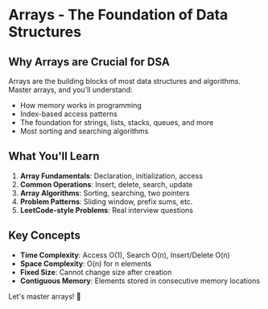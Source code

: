 # Arrays - The Foundation of Data Structures

## Why Arrays are Crucial for DSA
Arrays are the building blocks of most data structures and algorithms. Master arrays, and you'll understand:
- How memory works in programming
- Index-based access patterns
- The foundation for strings, lists, stacks, queues, and more
- Most sorting and searching algorithms

## What You'll Learn
1. **Array Fundamentals**: Declaration, initialization, access
2. **Common Operations**: Insert, delete, search, update
3. **Array Algorithms**: Sorting, searching, two pointers
4. **Problem Patterns**: Sliding window, prefix sums, etc.
5. **LeetCode-style Problems**: Real interview questions

## Key Concepts
- **Time Complexity**: Access O(1), Search O(n), Insert/Delete O(n)
- **Space Complexity**: O(n) for n elements
- **Fixed Size**: Cannot change size after creation
- **Contiguous Memory**: Elements stored in consecutive memory locations

Let's master arrays! 🚀